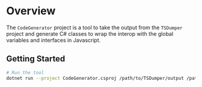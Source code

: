 # Overview

The `CodeGenerator` project is a tool to take the output from the `TSDumper` project and generate C# classes to wrap the interop with the global variables and interfaces in Javascript.

## Getting Started

```bash
# Run the tool
dotnet run --project CodeGenerator.csproj /path/to/TSDumper/output /path/to/CodeGenerator/output
```
